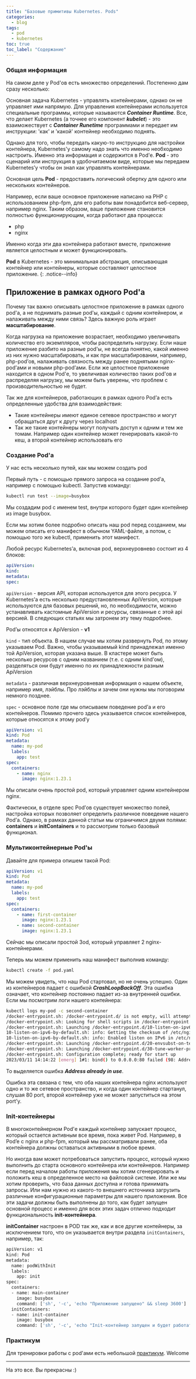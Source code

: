 ```yaml
---
title: "Базовые примитивы Kubernetes. Pods"
categories:
  - blog
tags:
  - pod
  - kubernetes
toc: true
toc_label: "Содержание"
---
```


### Общая информация

На самом деле у Pod'ов есть множество определений. Постепенно дам сразу несколько:

Основная задача Kubernetes - управлять контейнерами, однако он не управляет ими напрямую. Для управления контейнерами используется специальные программы, которые называются ***Container Runtime***. Все, что делает Kubernetes (а точнее его компонент ***kubelet***) - это взаиможествует с ***Container Runetime*** программами и передает им инструкции: 'как' и 'какой' контейнер необходимо поднять. 

Однако для того, чтобы передать какую-то инструкцию для настройки контейнера, Kubernetes'у самому надо знать что именно необходимо настроить. Именно эта информация и содержится в Pod'e. **Pod** - это сценарий или инструкция в удобочитаемом виде, которые мы передаем Kubernetes’у чтобы он знал как управлять контейнерами.

Основная цель **Pod** - предоставить логический обертку для одного или нескольких контейнеров.

Например, если ваше основное приложение написано на PHP с использованием php-fpm, для его работы вам понадобится веб-сервер, например nginx. Таким образом, ваше приложение становится полностью функционирующим, когда работают два процесса:

- php
- nginx

Именно когда эти два контейнера работают вместе, приложение является целостным и может функционировать.

**Pod** в Kubernetes - это минимальная абстракция, описывающая контейнер или контейнеры, которые составляют целостное приложение.
{: .notice--info}

## Приложение в рамках одного Pod'a

Почему так важно описывать целостное приложение в рамках одного pod'а, а не поднимать разные pod'ы, каждый с одним контейнером, и налаживать между ними связь? Здесь важную роль играет **масштабирование**.

Когда нагрузка на приложение возрастает, необходимо увеличивать количество его экземпляров, чтобы распределить нагрузку. Если наше приложение разбито на разные pod'ы, не всегда понятно, какой именно из них нужно масштабировать, и как при масштабировании, например, php-pod’ов, налаживать связность между ранее поднятыми nginx-pod’ами и новыми php-pod’ами. Если же целостное приложение находится в одном Pod'e, то увеличивая количество таких pod'ов и распределяя нагрузку, мы можем быть уверены, что проблем с производительностью не будет.

Так же для контейнеров, работающих в рамках одного Pod’а есть определенные удобства для взаимодействия:

- Такие контейнеры имеют единое сетевое пространство и могут обращаться друг к другу через localhost
- Так же такие контейнеры могут получать доступ к одним и тем же томам. Например один контейнер может генерировать какой-то кеш, а второй контейнер использовать его

### Создание Pod'а

У нас есть несколько путей, как мы можем создать pod

Первый путь - с помощью прямого запроса на создание pod’а, например с помощью kubectl.
Запустив команду:

```bash
kubectl run test --image=busybox
```

Мы создадим pod с именем test, внутри которого будет один контейнер из image busybox.

Если мы хотим более подробно описать наш pod перед созданием, мы можем описать его манифест в обычном YAML-файле, а потом, с помощью того же kubectl, применить этот манифест.

Любой ресурс Kubernetes’а, включая pod, верхнеуровнево состоит из 4 блоков:

```yaml
apiVersion:
kind:
metadata:
spec:
```

`apiVersion` - версия API, которая используется для этого ресурса. У Kubernetes’а есть несколько предустановленных ApiVersion, которые используются для базовых решений, но, по необходимости, можно устанавливать кастомные ApiVersion и ресурсы, связанные с этой api версией.  В следующих статьях мы затронем эту тему подробнее.

Pod’ы относятся к ApiVersion - **v1**

`kind` - тип объекта. В нашем случае мы хотим развернуть Pod, по этому указываем Pod. Важно, чтобы указываемый kind принадлежал именно той ApiVersion, которая указана выше. В кластере может быть несколько ресурсов с одним названием (т.е. с одним kind’ом), разделяться они будут именно по их принадлежности разным ApiVersion

`metadata` - различная верхнеуровневая информация о нашем объекте, например имя, лэйблы. Про лэйблы и зачем они нужны мы поговорим немного позднее.

`spec` - основное поле где мы описываем поведение pod’а и его контейнеров. Помимо прочего здесь указывается список контейнеров, которые относятся к этому pod’у

```yaml
apiVersion: v1
kind: Pod
metadata:
  name: my-pod
  labels:
    app: test
spec:
  containers:
    - name: nginx
      image: nginx:1.23.1
```
Мы описали очень простой pod, который управляет одним контейнером nginx.

Фактически, в отделе spec Pod’ов существует множество полей, настройка которых позволяет определить различное поведение нашего Pod’а. Однако, в рамках данной статьи мы ограничимся двумя полями: **containers** и **initContainers** и то рассмотрим только базовый функционал.

### Мультиконтейнерные Pod'ы

Давайте для примера опишем такой Pod:

```yaml
apiVersion: v1
kind: Pod
metadata:
  name: my-pod
  labels:
    app: test
spec:
  containers:
    - name: first-container
      image: nginx:1.23.1
    - name: second-container
      image: nginx:1.23.1
```

Cейчас мы описали простой Зod, который управляет 2 nginx-контейнерами.

Теперь мы можем применить наш манифест выполнив команду:

```bash
kubectl create -f pod.yaml
```

Мы можем увидеть, что наш Pod стартовал, но не очень успешно. Один из контейнеров падает с ошибкой ***CrashLoopBackOff***. Эта ошибка означает, что контейнер постоянно падает из-за внутренней ошибки. Если мы посмотрим логи нашего контейнера:

```bash
kubectl logs my-pod -c second-container
/docker-entrypoint.sh: /docker-entrypoint.d/ is not empty, will attempt to perform configuration
/docker-entrypoint.sh: Looking for shell scripts in /docker-entrypoint.d/
/docker-entrypoint.sh: Launching /docker-entrypoint.d/10-listen-on-ipv6-by-default.sh
10-listen-on-ipv6-by-default.sh: info: Getting the checksum of /etc/nginx/conf.d/default.conf
10-listen-on-ipv6-by-default.sh: info: Enabled listen on IPv6 in /etc/nginx/conf.d/default.conf
/docker-entrypoint.sh: Launching /docker-entrypoint.d/20-envsubst-on-templates.sh
/docker-entrypoint.sh: Launching /docker-entrypoint.d/30-tune-worker-processes.sh
/docker-entrypoint.sh: Configuration complete; ready for start up
2023/03/11 14:14:22 [emerg] 1#1: bind() to 0.0.0.0:80 failed (98: Address already in use)
```

То выделяется ошибка ***Address already in use***.

Ошибка эта связана с тем, что оба наших контейнера nginx используют одно и то же сетевое пространство, и когда один контейнер стартанул, слушая 80 port, второй контейнер уже не может запуститься на этом port’у.

### Init-контейнеры

В многоконтейнерном Pod'е каждый контейнер запускает процесс, который остается активным все время, пока живет Pod. Например, в Pod’e c nginx и php-fpm, который мы рассматривали ранее, оба контейнера должны оставаться активными в любое время.

Но иногда вам может потребоваться запустить процесс, который нужно выполнить до старта основного контейнера или контейнеров. Например если перед началом работы приложения мы хотим сгенерировать и положить кеш в определенное место на файловой системе. Или же мы хотим проверить, что база данных доступна и готова принимать запросы. Или нам нужно из какого-то внешнего источника загрузить различные конфигурационные параметры для нашего приложения. Все эти задачи должны быть выполнены до того, как будет запущен основной процесс и именно для всех этих задач отлично подходит функциональность **init-контейнера**.

**initContainer** настроен в POD так же, как и все другие контейнеры, за исключением того, что он указывается внутри раздела `initContainers`, например, так:

```bash
apiVersion: v1
kind: Pod
metadata:
  name: podWithInit
  labels:
    app: init
spec:
  containers:
  - name: main-container
    image: busybox
    command: ['sh', '-c', 'echo "Приложение запущено" && sleep 3600']
  initContainers:
  - name: init-container
    image: busybox
    command: ['sh', '-c', 'echo "Init-контейнер запущен и будет работать 10 секунд" && sleep 10']
```

### Практикум

Для тренировки работы с pod'ами есть небольшой [практикум](https://killercoda.com/zvlbops/course/kubernetes-deep-dive/kubernetes-pods). Welcome

---
На это все. Вы прекрасны :)
